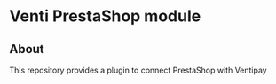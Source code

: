 # Venti PrestaShop module

## About

This repository provides a plugin to connect PrestaShop with Ventipay